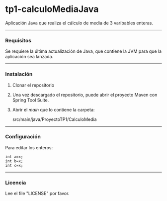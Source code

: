 # tp1-calculoMediaJava #
Aplicación Java que realiza el cálculo de media de 3 varibables enteras. 


----------
### Requisitos ###

Se requiere la última actualización de Java, que contiene la JVM para que la aplicación sea lanzada.

----------
### Instalación ###

 1. Clonar el repositorio
 2. Una vez descargado el repositorio, puede abrir el proyecto Maven con Spring Tool Suite.
 3. Abrir el *main* que lo contiene la carpeta: 
 
    src/main/java/ProyectoTP1/CalculoMedia

----------
### Configuración ###

Para editar los enteros:

    int a=x;
    int b=x;
    int c=x;

----------
### Licencia ###

Lee el file "LICENSE" por favor.
